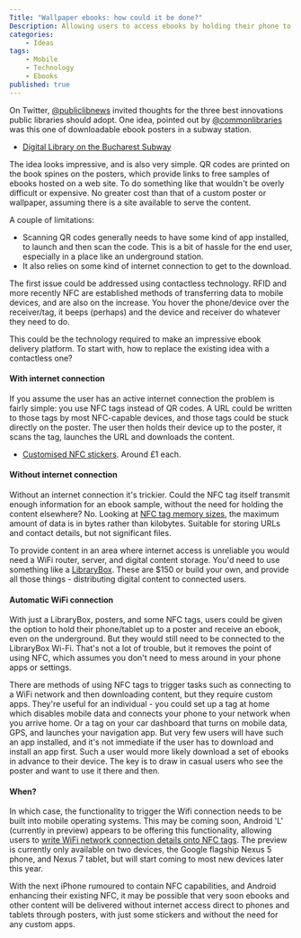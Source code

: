 ```yaml
---
Title: "Wallpaper ebooks: how could it be done?"
Description: Allowing users to access ebooks by holding their phone to wallpaper or posters
categories:
    - Ideas
tags:
    - Mobile
    - Technology
    - Ebooks
published: true
---
```


On Twitter, [@publiclibnews](https://twitter.com/publiclibnews/status/476433830124199937) invited thoughts for the three best innovations public libraries should adopt. One idea, pointed out by [@commonlibraries](https://twitter.com/commonlibraries) was this one of downloadable ebook posters in a subway station.

- [Digital Library on the Bucharest Subway](http://www.paulkater.com/2012/10/stunning-idea-digital-library-on-the-bucharest-subway-station/)

The idea looks impressive, and is also very simple. QR codes are printed on the book spines on the posters, which provide links to free samples of ebooks hosted on a web site. To do something like that wouldn't be overly difficult or expensive. No greater cost than that of a custom poster or wallpaper, assuming there is a site available to serve the content.

A couple of limitations:

- Scanning QR codes generally needs to have some kind of app installed, to launch and then scan the code. This is a bit of hassle for the end user, especially in a place like an underground station.
- It also relies on some kind of internet connection to get to the download.

The first issue could be addressed using contactless technology. RFID and more recently NFC are established methods of transferring data to mobile devices, and are also on the increase. You hover the phone/device over the receiver/tag, it beeps (perhaps) and the device and receiver do whatever they need to do.

This could be the technology required to make an impressive ebook delivery platform. To start with, how to replace the existing idea with a contactless one?

#### With internet connection

If you assume the user has an active internet connection the problem is fairly simple: you use NFC tags instead of QR codes. A URL could be written to those tags by most NFC-capable devices, and those tags could be stuck directly on the poster. The user then holds their device up to the poster, it scans the tag, launches the URL and downloads the content.

- [Customised NFC stickers](http://rapidnfc.com/item/131/custom_print_nfc_stickers_44_x_55mm_rectangle_ntag203_express).  Around £1 each.

#### Without internet connection

Without an internet connection it's trickier. Could the NFC tag itself transmit enough information for an ebook sample, without the need for holding the content elsewhere? No. Looking at [NFC tag memory sizes](http://rapidnfc.com/which_nfc_chip), the maximum amount of data is in bytes rather than kilobytes. Suitable for storing URLs and contact details, but not significant files.

To provide content in an area where internet access is unreliable you would need a WiFi router, server, and digital content storage. You'd need to use something like a [LibraryBox](http://jasongriffey.net/librarybox/). These are $150 or build your own, and provide all those things - distributing digital content to connected users.

#### Automatic WiFi connection

With just a LibraryBox, posters, and some NFC tags, users could be given the option to hold their phone/tablet up to a poster and receive an ebook, even on the underground. But they would still need to be connected to the LibraryBox Wi-Fi. That's not a lot of trouble, but it removes the point of using NFC, which assumes you don't need to mess around in your phone apps or settings.

There are methods of using NFC tags to trigger tasks such as connecting to a WiFi network and then downloading content, but they require custom apps. They're useful for an individual - you could set up a tag at home which disables mobile data and connects your phone to your network when you arrive home. Or a tag on your car dashboard that turns on mobile data, GPS, and launches your navigation app. But very few users will have such an app installed, and it's not immediate if the user has to download and install an app first.  Such a user would more likely download a set of ebooks in advance to their device. The key is to draw in casual users who see the poster and want to use it there and then.

#### When?

In which case, the functionality to trigger the Wifi connection needs to be built into mobile operating systems.  This may be coming soon, Android 'L' (currently in preview) appears to be offering this functionality, allowing users to [write WiFi network connection details onto NFC tags](http://www.androidpolice.com/2014/06/27/android-l-feature-spotlight-write-wi-fi-passwords-to-nfc-tags-directly-from-android/). The preview is currently only available on two devices, the Google flagship Nexus 5 phone, and Nexus 7 tablet, but will start coming to most new devices later this year.

With the next iPhone rumoured to contain NFC capabilities, and Android enhancing their existing NFC, it may be possible that very soon ebooks and other content will be delivered without internet access direct to phones and tablets through posters, with just some stickers and without the need for any custom apps.